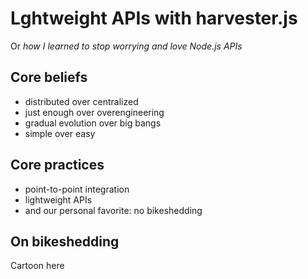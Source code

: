 Lghtweight APIs with harvester.js
==========
Or *how I learned to stop worrying and love Node.js APIs*

Core beliefs
------------
* distributed over centralized
* just enough over overengineering
* gradual evolution over big bangs
* simple over easy

Core practices
--------------
* point-to-point integration
* lightweight APIs
* and our personal favorite: no bikeshedding
 
On bikeshedding
---------------
Cartoon here
